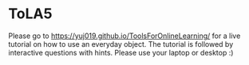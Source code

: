 # ToLA5
Please go to https://yuj019.github.io/ToolsForOnlineLearning/ for a live tutorial on how to use an everyday object. The tutorial is followed by interactive questions with hints.
Please use your laptop or desktop :)
